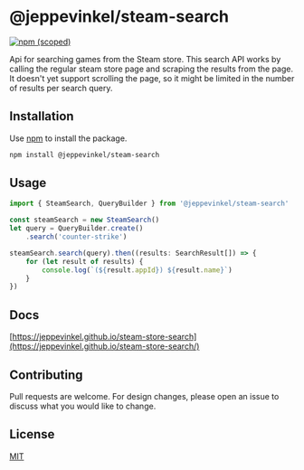 # @jeppevinkel/steam-search
[![npm (scoped)](https://img.shields.io/npm/v/@jeppevinkel/steam-search)](https://www.npmjs.com/package/@jeppevinkel/steam-search)

Api for searching games from the Steam store.
This search API works by calling the regular steam store page and scraping the results from the page. It doesn't yet support scrolling the page, so it might be limited in the number of results per search query.

## Installation
Use [npm] to install the package.

```bash
npm install @jeppevinkel/steam-search
```

## Usage
```typescript
import { SteamSearch, QueryBuilder } from '@jeppevinkel/steam-search'

const steamSearch = new SteamSearch()
let query = QueryBuilder.create()
    .search('counter-strike')

steamSearch.search(query).then((results: SearchResult[]) => {
    for (let result of results) {
        console.log(`(${result.appId}) ${result.name}`)
    }
})
```

## Docs

[https://jeppevinkel.github.io/steam-store-search](https://jeppevinkel.github.io/steam-store-search/)

## Contributing
Pull requests are welcome. For design changes, please open an issue to discuss what you would like to change.

## License
[MIT]

[npm]: https://www.npmjs.com
[MIT]: https://opensource.org/licenses/MIT